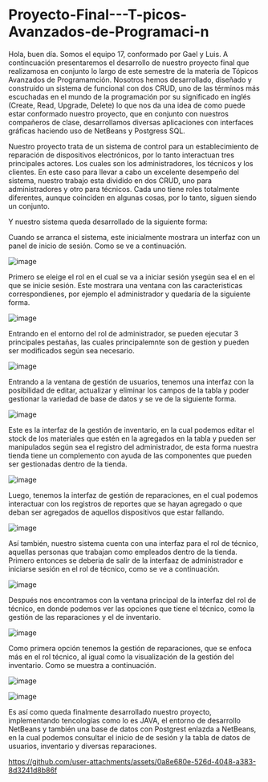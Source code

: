 # Proyecto-Final---T-picos-Avanzados-de-Programaci-n

Hola, buen día. Somos el equipo 17, conformado por Gael y Luis. A contincuación presentaremos el desarrollo de nuestro proyecto final que realizamosa en conjunto lo largo de este semestre de la materia de Tópicos Avanzados de Programamción. Nosotros hemos desarrollado, diseñado y construido un sistema de funcional con dos CRUD, uno de las términos más escuchadas en el mundo de la programación por su significado en inglés (Create, Read, Upgrade, Delete) lo que nos da una idea de como puede estar conformado nuestro proyecto, que en conjunto con nuestros compañeros de clase, desarrollamos diversas aplicaciones con interfaces gráficas haciendo uso de NetBeans y Postgress SQL.

Nuestro proyecto trata de un sistema de control para un establecimiento de reparación de dispositivos electrónicos, por lo tanto interactuan tres principales actores. Los cuales son los administradores, los técnicos y los clientes. En este caso para llevar a cabo un excelente desempeño del sistema, nuestro trabajo esta dividido en dos CRUD, uno para administradores y otro para técnicos. Cada uno tiene roles totalmente diferentes, aunque coinciden en algunas cosas, por lo tanto, siguen siendo un conjunto.

Y nuestro sistema queda desarrollado de la siguiente forma:

Cuando se arranca el sistema, este inicialmente mostrara un interfaz con un panel de inicio de sesión. Como se ve a continuación.


![image](https://github.com/user-attachments/assets/d652e2bd-df61-4e8b-ac50-5a3fee0c04d9)


Primero se eleige el rol en el cual se va a iniciar sesión ysegún sea el en el que se inicie sesión. Este mostrara una ventana con las caracteristicas correspondienes, por ejemplo el administrador y quedaría de la siguiente forma. 

![image](https://github.com/user-attachments/assets/0c826b75-8bf4-41ef-93f8-ed3aa8cc1015)

Entrando en el entorno del rol de administrador, se pueden ejecutar 3 principales pestañas, las cuales principalemnte son de  gestion y pueden ser modificados según sea necesario.

![image](https://github.com/user-attachments/assets/04fe0d9f-02d7-4e10-8d99-372f115d6ba1)


Entrando a la ventana de gestión de usuarios, tenemos una interfaz con la posibilidad de editar, actualizar y eliminar los campos de la tabla y poder gestionar la variedad de base de datos y se 
 ve de la siguiente forma. 


![image](https://github.com/user-attachments/assets/9b623016-c87e-4404-b725-c917eb3b710a)


Este es la interfaz de la gestión de inventario, en la cual podemos editar el stock de los materiales que estén en la agregados en la tabla y pueden ser manipulados según sea el registro del administrador, de esta forma nuestra tienda tiene un complemento con  ayuda de las componentes que pueden ser gestionadas dentro de la tienda.


![image](https://github.com/user-attachments/assets/0af1fd7e-605a-4bc9-9127-0cc9d288edea)


Luego, tenemos la interfaz de gestión de reparaciones, en el cual podemos interactuar con los registros de reportes que se hayan agregado o que deban ser agregados de aquellos dispositivos que estar fallando.

![image](https://github.com/user-attachments/assets/9cfac3de-28fc-4977-97b7-f4198d505be4)

Así también, nuestro sistema cuenta con una interfaz para el rol de técnico, aquellas personas que trabajan como empleados dentro de la tienda. Primero entonces se deberia de salir de la interfaaz de administrador e iniciarse sesión en el rol de técnico, como se ve a continuación.


![image](https://github.com/user-attachments/assets/1ea1b09d-9f82-4f9a-b478-6ffd3697d4ed)

Después nos encontramos con la ventana principal de la interfaz del rol de técnico, en donde podemos ver las opciones que tiene el técnico, como la gestión de las reparaciones y el de inventario.

![image](https://github.com/user-attachments/assets/11a7e375-c57f-4358-aee0-ced575780759)

Como primera opción tenemos la gestión de reparaciones, que se enfoca más en el rol técnico, al igual como la visualización de la gestión del inventario. Como se muestra a continuación.

![image](https://github.com/user-attachments/assets/cea8e03c-8bb0-43b0-a7f2-47451e07fbef)

![image](https://github.com/user-attachments/assets/9dc248b9-a8e2-48cc-bfe3-aaad7cdce807)

Es así como queda finalmente desarrollado nuestro proyecto, implementando tencologías como lo es JAVA, el entorno de desarrollo NetBeans y también una base de datos con Postgrest enlazda a NetBeans, en la cual podemos consultar el inicio de de sesión y la tabla de datos de usuarios, inventario y diversas reparaciones.


https://github.com/user-attachments/assets/0a8e680e-526d-4048-a383-8d3241d8b86f



